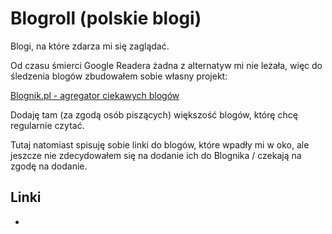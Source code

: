 # Blogroll (polskie blogi)

Blogi, na które zdarza mi się zaglądać.

Od czasu śmierci Google Readera żadna z alternatyw mi nie leżała, więc do śledzenia blogów zbudowałem sobie własny projekt:

[Blognik.pl - agregator ciekawych blogów](https://blognik.pl)

Dodaję tam (za zgodą osób piszących) większość blogów, którę chcę regularnie czytać.

Tutaj natomiast spisuję sobie linki do blogów, które wpadły mi w oko, ale jeszcze nie zdecydowałem się na dodanie ich do Blognika / czekają na zgodę na dodanie.

## Linki

-
